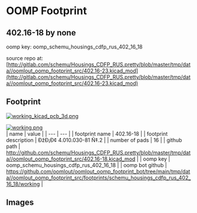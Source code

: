 # OOMP Footprint  
## 402.16-18  by none  
  
oomp key: oomp_schemu_housings_cdfp_rus_402_16_18  
  
source repo at: [http://gitlab.com/schemu/Housings_CDFP_RUS.pretty/blob/master/tmp/data//oomlout_oomp_footprint_src/402.16-23.kicad_mod](http://gitlab.com/schemu/Housings_CDFP_RUS.pretty/blob/master/tmp/data//oomlout_oomp_footprint_src/402.16-23.kicad_mod)  
## Footprint  
  
[![working_kicad_pcb_3d.png](working_kicad_pcb_3d_600.png)](working_kicad_pcb_3d.png)  
  
[![working.png](working_600.png)](working.png)  
| name | value | 
| --- | --- | 
| footprint name | 402.16-18 | 
| footprint description | ÐžÐ¡Ð¢ 4.010.030-81 Ñ‡.2 | 
| number of pads | 16 | 
| github path | http://github.com/schemu/Housings_CDFP_RUS.pretty/blob/master/tmp/data//oomlout_oomp_footprint_src/402.16-18.kicad_mod | 
| oomp key | oomp_schemu_housings_cdfp_rus_402_16_18 | 
| oomp bot github | https://github.com/oomlout/oomlout_oomp_footprint_bot/tree/main/tmp/data//oomlout_oomp_footprint_src/footprints/schemu_housings_cdfp_rus_402_16_18/working | 
## Images  
